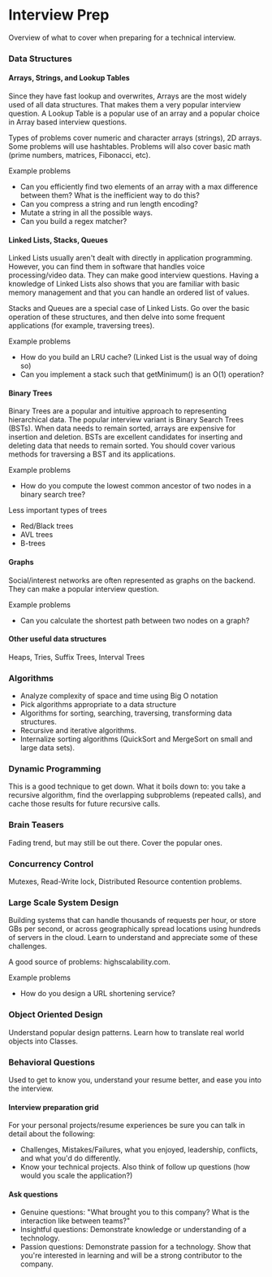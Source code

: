 # Interview Prep

Overview of what to cover when preparing for a technical interview.

### Data Structures

#### Arrays, Strings, and Lookup Tables

Since they have fast lookup and overwrites, Arrays are the most widely used of all data structures. That makes them a very popular interview question. A Lookup Table is a popular use of an array and a popular choice in Array based interview questions.

Types of problems cover numeric and character arrays (strings), 2D arrays. Some problems will use hashtables. Problems will also cover basic math (prime numbers, matrices, Fibonacci, etc).

Example problems

- Can you efficiently find two elements of an array with a max difference between them? What is the inefficient way to do this?
- Can you compress a string and run length encoding?
- Mutate a string in all the possible ways.
- Can you build a regex matcher?

#### Linked Lists, Stacks, Queues

Linked Lists usually aren't dealt with directly in application programming. However, you can find them in software that handles voice processing/video data. They can make good interview questions. Having a knowledge of Linked Lists also shows that you are familiar with basic memory management and that you can handle an ordered list of values.

Stacks and Queues are a special case of Linked Lists. Go over the basic operation of these structures, and then delve into some frequent applications (for example, traversing trees).

Example problems

- How do you build an LRU cache? (Linked List is the usual way of doing so)
- Can you implement a stack such that getMinimum() is an O(1) operation?

#### Binary Trees

Binary Trees are a popular and intuitive approach to representing hierarchical data. The popular interview variant is Binary Search Trees (BSTs). When data needs to remain sorted, arrays are expensive for insertion and deletion. BSTs are excellent candidates for inserting and deleting data that needs to remain sorted. You should cover various methods for traversing a BST and its applications.

Example problems

- How do you compute the lowest common ancestor of two nodes in a binary search tree?

Less important types of trees

- Red/Black trees
- AVL trees
- B-trees

#### Graphs

Social/interest networks are often represented as graphs on the backend. They can make a popular interview question.

Example problems

- Can you calculate the shortest path between two nodes on a graph?

#### Other useful data structures

Heaps, Tries, Suffix Trees, Interval Trees

### Algorithms

- Analyze complexity of space and time using Big O notation
- Pick algorithms appropriate to a data structure
- Algorithms for sorting, searching, traversing, transforming data structures. 
- Recursive and iterative algorithms.
- Internalize sorting algorithms (QuickSort and MergeSort on small and large data sets).

### Dynamic Programming

This is a good technique to get down. What it boils down to: you take a recursive algorithm, find the overlapping subproblems (repeated calls), and cache those results for future recursive calls.

### Brain Teasers

Fading trend, but may still be out there. Cover the popular ones.

### Concurrency Control

Mutexes, Read-Write lock, Distributed Resource contention problems.

### Large Scale System Design

Building systems that can handle thousands of requests per hour, or store GBs per second, or across geographically spread locations using hundreds of servers in the cloud. Learn to understand and appreciate some of these challenges.

A good source of problems: highscalability.com. 

Example problems

- How do you design a URL shortening service?

### Object Oriented Design

Understand popular design patterns. Learn how to translate real world objects into Classes. 

### Behavioral Questions

Used to get to know you, understand your resume better, and ease you into the interview.

#### Interview preparation grid

For your personal projects/resume experiences be sure you can talk in detail about the following:

- Challenges, Mistakes/Failures, what you enjoyed, leadership, conflicts, and what you'd do differently.
- Know your technical projects. Also think of follow up questions (how would you scale the application?)

#### Ask questions

- Genuine questions: "What brought you to this company? What is the interaction like between teams?"
- Insightful questions: Demonstrate knowledge or understanding of a technology.
- Passion questions: Demonstrate passion for a technology. Show that you're interested in learning and will be a strong contributor to the company.







